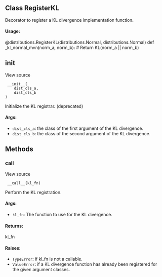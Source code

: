 ## Class RegisterKL
Decorator to register a KL divergence implementation function.
#### Usage:
@distributions.RegisterKL(distributions.Normal, distributions.Normal) def _kl_normal_mvn(norm_a, norm_b): # Return KL(norm_a || norm_b)
## __init__
View source

```
 __init__(
    dist_cls_a,
    dist_cls_b
)
```
Initialize the KL registrar. (deprecated)
#### Args:
- `dist_cls_a`: the class of the first argument of the KL divergence.
- `dist_cls_b`: the class of the second argument of the KL divergence.
## Methods
### __call__
View source

```
 __call__(kl_fn)
```
Perform the KL registration.
#### Args:
- `kl_fn`: The function to use for the KL divergence.
#### Returns:
kl_fn
#### Raises:
- `TypeError`: if kl_fn is not a callable.
- `ValueError`: if a KL divergence function has already been registered for the given argument classes.
